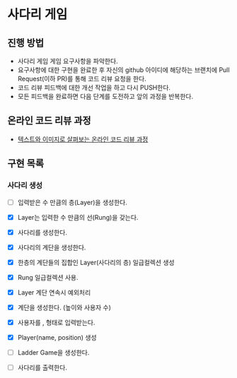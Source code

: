 # 사다리 게임
## 진행 방법
* 사다리 게임 게임 요구사항을 파악한다.
* 요구사항에 대한 구현을 완료한 후 자신의 github 아이디에 해당하는 브랜치에 Pull Request(이하 PR)를 통해 코드 리뷰 요청을 한다.
* 코드 리뷰 피드백에 대한 개선 작업을 하고 다시 PUSH한다.
* 모든 피드백을 완료하면 다음 단계를 도전하고 앞의 과정을 반복한다.

## 온라인 코드 리뷰 과정
* [텍스트와 이미지로 살펴보는 온라인 코드 리뷰 과정](https://github.com/nextstep-step/nextstep-docs/tree/master/codereview)


## 구현 목록
### 사다리 생성
- [ ] 입력받은 수 만큼의 층(Layer)을 생성한다.
- [x] Layer는 입력한 수 만큼의 선(Rung)을 갖는다.
- [x] 사다리를 생성한다.
- [x] 사다리의 계단을 생성한다.
- [x] 한층의 계단들의 집합인 Layer(사다리의 층) 일급컬렉션 생성
- [x] Rung 일급컬렉션 사용. 
- [x] Layer 계단 연속시 예외처리
- [x] 계단을 생성한다. (높이와 사용자 수)
- [x] 사용자를 , 형태로 입력받는다. 
- [x] Player(name, position) 생성 
- [ ] Ladder Game을 생성한다. 
- [ ] 사다리를 출력한다. 


